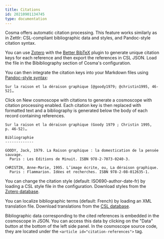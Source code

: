```yaml
---
title: Citations
id: 20210901134745
type: documentation
---
```


Cosma offers automatic citation processing. This feature works similarly as in Zettlr: CSL-compliant bibliographic data and styles, and Pandoc-style citation syntax.

You can use [Zotero](https://www.zotero.org/) with the [Better BibTeX](https://retorque.re/zotero-better-bibtex/) plugin to generate unique citation keys for each reference and then export the references in CSL JSON. Load the file in the Bibibliography section of Cosma's configuration.

You can then integrate the citation keys into your Markdown files using [Pandoc-style syntax](https://pandoc.org/MANUAL.html#extension-citations):

```
Sur la raison et la déraison graphique [@goody1979; @christin1995, 46-52]…
```

Click on New cosmoscope with citations to generate a cosmoscope with citation processing enabled. Each citation key is then replaced with formatted text and a bibliography is generated below the body of each record containing references.

```
Sur la raison et la déraison graphique (Goody 1979 ; Christin 1995, p. 46-52)…

Bibliographie
-------------

GOODY, Jack, 1979. La Raison graphique : la domestication de la pensée sauvage.
  Paris : Les Editions de Minuit. ISBN 978-2-7073-0240-3.

CHRISTIN, Anne-Marie, 1995. L’image écrite, ou, La déraison graphique.
  Paris : Flammarion. Idées et recherches. ISBN 978-2-08-012635-1.
```

You can change the citation style (default: ISO690-author-date-fr) by loading a CSL style file in the configuration. Download styles from the [Zotero database](https://www.zotero.org/styles).

You can localize bibliographic terms (default: French) by loading an XML translation file. Download translations from the [CSL database](https://github.com/citation-style-language/locales/tree/6b0cb4689127a69852f48608b6d1a879900f418b).

Bibliographic data corresponding to the cited references is embedded in the cosmoscope in JSON. You can access this data by clicking on the "Data" button at the bottom of the left side panel. In the cosmoscope source code, they are located under the `<article id="citation-references">` tag.
